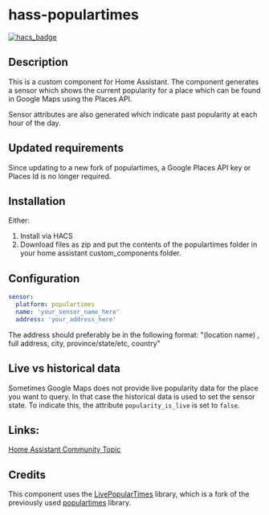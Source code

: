 # hass-populartimes
[![hacs_badge](https://img.shields.io/badge/HACS-Default-orange.svg)](https://github.com/custom-components/hacs)

## Description
This is a custom component for Home Assistant.
The component generates a sensor which shows the current popularity for a place which can be found in Google Maps using the Places API.

Sensor attributes are also generated which indicate past popularity at each hour of the day. 

## Updated requirements

Since updating to a new fork of populartimes, a Google Places API key or Places Id is no longer required.

## Installation
Either:
1. Install via HACS
2. Download files as zip and put the contents of the populartimes folder in your home assistant custom_components folder.


## Configuration

```yaml
sensor:
  platform: populartimes
  name: 'your_sensor_name_here'
  address: 'your_address_here'
```
The address should preferably be in the following format:
"(location name) , full address, city, province/state/etc, country"

## Live vs historical data
Sometimes Google Maps does not provide live popularity data for the place you want to query.
In that case the historical data is used to set the sensor state.
To indicate this, the attribute `popularity_is_live` is set to `false`.

## Links:
[Home Assistant Community Topic](https://community.home-assistant.io/t/google-maps-places-popular-times-component/147362)

## Credits

This component uses the [LivePopularTimes](https://github.com/GrocerCheck/LivePopularTimes) library, which is a fork of the previously used [populartimes](https://github.com/m-wrzr/populartimes) library.